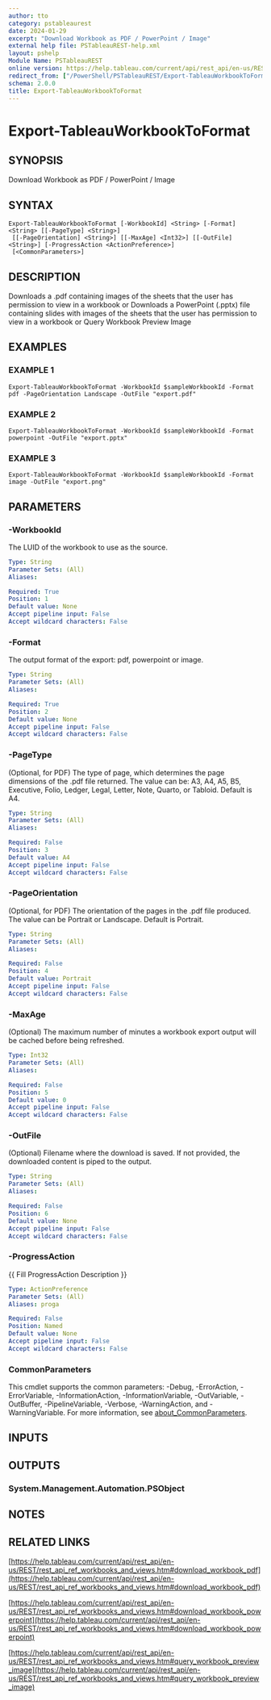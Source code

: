 ```yaml
---
author: tto
category: pstableaurest
date: 2024-01-29
excerpt: "Download Workbook as PDF / PowerPoint / Image"
external help file: PSTableauREST-help.xml
layout: pshelp
Module Name: PSTableauREST
online version: https://help.tableau.com/current/api/rest_api/en-us/REST/rest_api_ref_workbooks_and_views.htm#download_workbook_pdf
redirect_from: ["/PowerShell/PSTableauREST/Export-TableauWorkbookToFormat/", "/PowerShell/PSTableauREST/export-tableauworkbooktoformat/", "/PowerShell/export-tableauworkbooktoformat/"]
schema: 2.0.0
title: Export-TableauWorkbookToFormat
---
```


# Export-TableauWorkbookToFormat

## SYNOPSIS
Download Workbook as PDF / PowerPoint / Image

## SYNTAX

```
Export-TableauWorkbookToFormat [-WorkbookId] <String> [-Format] <String> [[-PageType] <String>]
 [[-PageOrientation] <String>] [[-MaxAge] <Int32>] [[-OutFile] <String>] [-ProgressAction <ActionPreference>]
 [<CommonParameters>]
```

## DESCRIPTION
Downloads a .pdf containing images of the sheets that the user has permission to view in a workbook
or
Downloads a PowerPoint (.pptx) file containing slides with images of the sheets that the user has permission to view in a workbook
or
Query Workbook Preview Image

## EXAMPLES

### EXAMPLE 1
```
Export-TableauWorkbookToFormat -WorkbookId $sampleWorkbookId -Format pdf -PageOrientation Landscape -OutFile "export.pdf"
```

### EXAMPLE 2
```
Export-TableauWorkbookToFormat -WorkbookId $sampleWorkbookId -Format powerpoint -OutFile "export.pptx"
```

### EXAMPLE 3
```
Export-TableauWorkbookToFormat -WorkbookId $sampleWorkbookId -Format image -OutFile "export.png"
```

## PARAMETERS

### -WorkbookId
The LUID of the workbook to use as the source.

```yaml
Type: String
Parameter Sets: (All)
Aliases:

Required: True
Position: 1
Default value: None
Accept pipeline input: False
Accept wildcard characters: False
```

### -Format
The output format of the export: pdf, powerpoint or image.

```yaml
Type: String
Parameter Sets: (All)
Aliases:

Required: True
Position: 2
Default value: None
Accept pipeline input: False
Accept wildcard characters: False
```

### -PageType
(Optional, for PDF) The type of page, which determines the page dimensions of the .pdf file returned.
The value can be: A3, A4, A5, B5, Executive, Folio, Ledger, Legal, Letter, Note, Quarto, or Tabloid.
Default is A4.

```yaml
Type: String
Parameter Sets: (All)
Aliases:

Required: False
Position: 3
Default value: A4
Accept pipeline input: False
Accept wildcard characters: False
```

### -PageOrientation
(Optional, for PDF) The orientation of the pages in the .pdf file produced.
The value can be Portrait or Landscape.
Default is Portrait.

```yaml
Type: String
Parameter Sets: (All)
Aliases:

Required: False
Position: 4
Default value: Portrait
Accept pipeline input: False
Accept wildcard characters: False
```

### -MaxAge
(Optional) The maximum number of minutes a workbook export output will be cached before being refreshed.

```yaml
Type: Int32
Parameter Sets: (All)
Aliases:

Required: False
Position: 5
Default value: 0
Accept pipeline input: False
Accept wildcard characters: False
```

### -OutFile
(Optional) Filename where the download is saved.
If not provided, the downloaded content is piped to the output.

```yaml
Type: String
Parameter Sets: (All)
Aliases:

Required: False
Position: 6
Default value: None
Accept pipeline input: False
Accept wildcard characters: False
```

### -ProgressAction
{{ Fill ProgressAction Description }}

```yaml
Type: ActionPreference
Parameter Sets: (All)
Aliases: proga

Required: False
Position: Named
Default value: None
Accept pipeline input: False
Accept wildcard characters: False
```

### CommonParameters
This cmdlet supports the common parameters: -Debug, -ErrorAction, -ErrorVariable, -InformationAction, -InformationVariable, -OutVariable, -OutBuffer, -PipelineVariable, -Verbose, -WarningAction, and -WarningVariable. For more information, see [about_CommonParameters](http://go.microsoft.com/fwlink/?LinkID=113216).

## INPUTS

## OUTPUTS

### System.Management.Automation.PSObject
## NOTES

## RELATED LINKS

[https://help.tableau.com/current/api/rest_api/en-us/REST/rest_api_ref_workbooks_and_views.htm#download_workbook_pdf](https://help.tableau.com/current/api/rest_api/en-us/REST/rest_api_ref_workbooks_and_views.htm#download_workbook_pdf)

[https://help.tableau.com/current/api/rest_api/en-us/REST/rest_api_ref_workbooks_and_views.htm#download_workbook_powerpoint](https://help.tableau.com/current/api/rest_api/en-us/REST/rest_api_ref_workbooks_and_views.htm#download_workbook_powerpoint)

[https://help.tableau.com/current/api/rest_api/en-us/REST/rest_api_ref_workbooks_and_views.htm#query_workbook_preview_image](https://help.tableau.com/current/api/rest_api/en-us/REST/rest_api_ref_workbooks_and_views.htm#query_workbook_preview_image)


